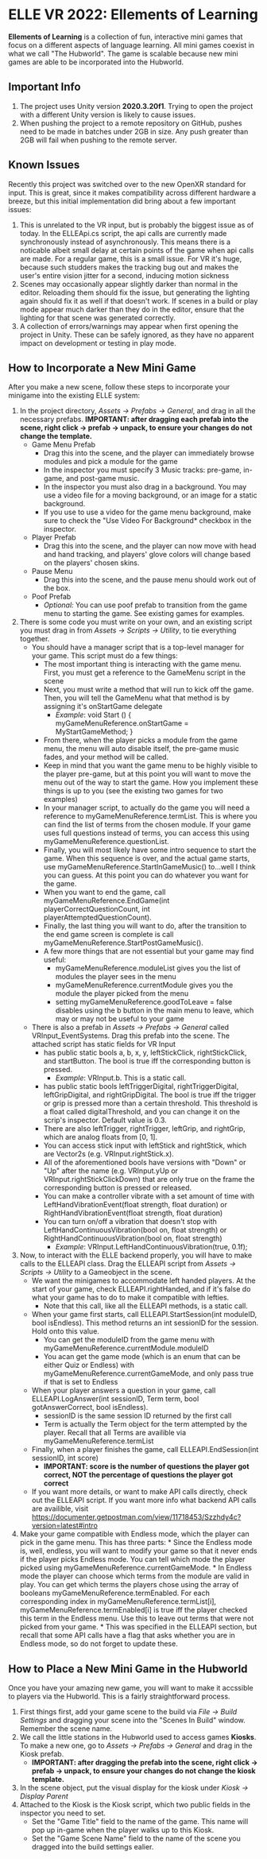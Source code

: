 # ELLE VR 2022: Ellements of Learning
**Ellements of Learning** is a collection of fun, interactive mini games that focus on a different aspects of language learning. All mini games coexist in what we call "The Hubworld". The game is scalable because new mini games are able to be incorporated into the Hubworld.

## Important Info
1. The project uses Unity version **2020.3.20f1**. Trying to open the project with a different Unity version is likely to cause issues.
2. When pushing the project to a remote repository on GitHub, pushes need to be made in batches under 2GB in size. Any push greater than 2GB will fail when pushing to the remote server.

## Known Issues
Recently this project was switched over to the new OpenXR standard for input. This is great, since it makes compatibility across different hardware a breeze, but this initial implementation did bring about a few important issues:
1.  This is unrelated to the VR input, but is probably the biggest issue as of today. In the ELLEApi.cs script, the api calls are currently made synchronously instead of asynchronously. This means there is a noticable albeit small delay at certain points of the game when api calls are made. For a regular game, this is a small issue. For VR it's huge, because such studders makes the tracking bug out and makes the user's entire vision jitter for a second, inducing motion sickness
2.  Scenes may occasionally appear slightly darker than normal in the editor. Reloading them should fix the issue, but generating the lighting again should fix it as well if that doesn't work. If scenes in a build or play mode appear much darker than they do in the editor, ensure that the lighting for that scene was generated correctly.
3.  A collection of errors/warnings may appear when first opening the project in Unity. These can be safely ignored, as they have no apparent impact on development or testing in play mode.

## How to Incorporate a New Mini Game
After you make a new scene, follow these steps to incorporate your minigame into the existing ELLE system:

1. In the project directory, *Assets -> Prefabs -> General*, and drag in all the necessary prefabs.
    __IMPORTANT: after dragging each prefab into the scene, right click -> prefab -> unpack, to ensure your changes do not change the template.__
    * Game Menu Prefab
        * Drag this into the scene, and the player can immediately browse modules and pick a module for the game
        * In the inspector you must specify 3 Music tracks: pre-game, in-game, and post-game music.
        * In the inspector you must also drag in a background. You may use a video file for a moving background, or an image for a static background.
        * If you use to use a video for the game menu background, make sure to check the "Use Video For Background* checkbox in the inspector.
    * Player Prefab
        * Drag this into the scene, and the player can now move with head and hand tracking, and players' glove colors will change based on the players' chosen skins.
    * Pause Menu
        * Drag this into the scene, and the pause menu should work out of the box. 
    * Poof Prefab
        * *Optional:* You can use poof prefab to transition from the game menu to starting the game. See existing games for examples. 
2. There is some code you must write on your own, and an existing script you must drag in from *Assets -> Scripts -> Utility*, to tie everything together.
    * You should have a manager script that is a top-level manager for your game. This script must do a few things:
        * The most important thing is interacting with the game menu. First, you must get a reference to the GameMenu script in the scene
        * Next, you must write a method that will run to kick off the game. Then, you will tell the GameMenu what that method is by assigning it's onStartGame delegate
            * *Example*: void Start () { myGameMenuReference.onStartGame = MyStartGameMethod; }
         * From there, when the player picks a module from the game menu, the menu will auto disable itself, the pre-game music fades, and your method will be called.
         * Keep in mind that you want the game menu to be highly visible to the player pre-game, but at this point you will want to move the menu out of the way to start the game. How you implement these things is up to you (see the existing two games for two examples)
         * In your manager script, to actually do the game you will need a reference to myGameMenuReference.termList. This is where you can find the list of terms from the chosen module. If your game uses full questions instead of terms, you can access this using myGameMenuReference.questionList.
         * Finally, you will most likely have some intro sequence to start the game. When this sequence is over, and the actual game starts, use myGameMenuReference.StartInGameMusic() to...well I think you can guess. At this point you can do whatever you want for the game.
         * When you want to end the game, call myGameMenuReference.EndGame(int playerCorrectQuestionCount, int playerAttemptedQuestionCount). 
         * Finally, the last thing you will want to do, after the transition to the end game screen is complete is call myGameMenuReference.StartPostGameMusic().
         * A few more things that are not essential but your game may find useful:
            * myGameMenuReference.moduleList gives you the list of modules the player sees in the menu
            * myGameMenuReference.currentModule gives you the module the player picked from the menu
            * setting myGameMenuReference.goodToLeave = false disables using the b button in the main menu to leave, which may or may not be useful to your game
    * There is also a prefab in *Assets -> Prefabs -> General* called VRInput_EventSystems. Drag this prefab into the scene. The attached script has static fields for VR Input
        * has public static bools a, b, x, y, leftStickClick, rightStickClick, and startButton. The bool is true iff the corresponding button is pressed.
            * *Example*: VRInput.b. This is a static call.
        * has public static bools leftTriggerDigital, rightTriggerDigital, leftGripDigital, and rightGripDigital. The bool is true iff the trigger or grip is pressed more than a certain threshold. This threshold is a float called digitalThreshold, and you can change it on the scrip's inspector. Default value is 0.3.
        * There are also leftTrigger, rightTrigger, leftGrip, and rightGrip, which are analog floats from [0, 1].
        * You can access stick input with leftStick and rightStick, which are Vector2s (e.g. VRInput.rightStick.x).
        * All of the aforementioned bools have versions with "Down" or "Up" after the name (e.g. VRInput.yUp or VRInput.rightStickClickDown) that are only true on the frame the corresponding button is pressed or released.
        * You can make a controller vibrate with a set amount of time with LeftHandVibrationEvent(float strength, float duration) or RightHandVibrationEvent(float strength, float duration)
        * You can turn on/off a vibration that doesn't stop with LeftHandContinuousVibration(bool on, float strength) or RightHandContinuousVibration(bool on, float strength)
            * *Example*: VRInput.LeftHandContinuousVibration(true, 0.1f);
3. Now, to interact with the ELLE backend properly, you will have to make calls to the ELLEAPI class. Drag the ELLEAPI script from *Assets -> Scripts -> Utility* to a Gameobject in the scene.
    * We want the minigames to accommodate left handed players. At the start of your game, check ELLEAPI.rightHanded, and if it's false do what your game has to do to make it compatible with lefties.
        * Note that this call, like all the ELLEAPI methods, is a static call.
    * When your game first starts, call ELLEAPI.StartSession(int moduleID, bool isEndless). This method returns an int sessionID for the session. Hold onto this value.
        * You can get the moduleID from the game menu with myGameMenuReference.currentModule.moduleID
        * You acan get the game mode (which is an enum that can be either Quiz or Endless) with myGameMenuReference.currentGameMode, and only pass true if that is set to Endless
    * When your player answers a question in your game, call ELLEAPI.LogAnswer(int sessionID, Term term, bool gotAnswerCorrect, bool isEndless).
        * sessionID is the same session ID returned by the first call
        * Term is actually the Term object for the term attempted by the player. Recall that all Terms are availible via myGameMenuReference.termList
    * Finally, when a player finishes the game, call ELLEAPI.EndSession(int sessionID, int score)
        * __IMPORTANT: score is the number of questions the player got correct, NOT the percentage of questions the player got correct__
    * If you want more details, or want to make API calls directly, check out the ELLEAPI script. If you want more info what backend API calls are availible, visit https://documenter.getpostman.com/view/11718453/Szzhdy4c?version=latest#intro
4. Make your game compatible with Endless mode, which the player can pick in the game menu. This has three parts:
        * Since the Endless mode is, well, endless, you will want to modify your game so that it never ends if the player picks Endless mode. You can tell which mode the player picked using myGameMenuReference.currentGameMode.
        * In Endless mode the player can choose which terms from the module are valid in play. You can get which terms the players chose using the array of booleans myGameMenuReference.termEnabled. For each corresponding index in myGameMenuReference.termList[i], myGameMenuReference.termEnabled[i] is true iff the player checked this term in the Endless menu. Use this to leave out terms that were not picked from your game.
        * This was specified in the ELLEAPI section, but recall that some API calls have a flag that asks whether you are in Endless mode, so do not forget to update these.
            
            
## How to Place a New Mini Game in the Hubworld
Once you have your amazing new game, you will want to make it accssible to players via the Hubworld. This is a fairly straightforward process.

1. First things first, add your game scene to the build via *File -> Build Settings* and dragging your scene into the "Scenes In Build" window. Remember the scene name.
2. We call the little stations in the Hubworld used to access games __Kiosks__. To make a new one, go to *Assets -> Prefabs -> General* and drag in the Kiosk prefab.
    * __IMPORTANT: after dragging the prefab into the scene, right click -> prefab -> unpack, to ensure your changes do not change the kiosk template.__
3. In the scene object, put the visual display for the kiosk under *Kiosk -> Display Parent*
4. Attached to the Kiosk is the Kiosk script, which two public fields in the inspector you need to set.
    * Set the "Game Title" field to the name of the game. This name will pop up in-game when the player walks up to this Kiosk.
    * Set the "Game Scene Name" field to the name of the scene you dragged into the build settings ealier.
